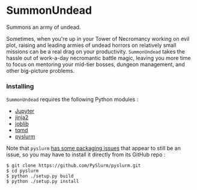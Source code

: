 # SummonUndead

Summons an army of undead.

Sometimes, when you're up in your Tower of Necromancy working on evil plot,
raising and leading armies of undead horrors on relatively small missions 
can be a real drag on your productivity. `SummonUndead` takes the hassle out 
of work-a-day necromantic battle magic, leaving you more time to focus on
mentoring your mid-tier bosses, dungeon management, and other big-picture
problems.

### Installing

`SummonUndead` requires the following Python modules :

* [Jupyter](https://jupyter.org/)
* [jinja2](http://jinja.pocoo.org/)
* [joblib](https://joblib.readthedocs.io/en/latest/)
* [tqmd](https://github.com/tqdm/tqdm)
* [pyslurm](https://pyslurm.github.io/)

Note that `pyslurm` [has some packaging issues](https://github.com/PySlurm/pyslurm/issues/102) that
appear to still be an issue, so you may have to install it directly from its GitHub repo :

```
$ git clone https://github.com/PySlurm/pyslurm.git
$ cd pyslurm
$ python ./setup.py build
$ python ./setup.py install
```
